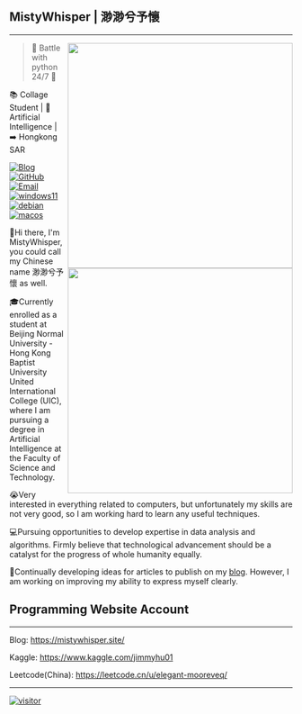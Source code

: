 ## MistyWhisper | 渺渺兮予懷
---

<a href="#">
<img align="right" src='https://github-readme-stats.vercel.app/api/top-langs/?username=MistyWhisper&layout=compact' width="400px" />
</a>

>:snake: Battle with python 24/7 :snake:

:books: Collage Student | :robot: Artificial Intelligence | :arrow_right: Hongkong SAR

[![Blog](https://img.shields.io/badge/-https://mistywhisper.site/-0e83cd?style=flat-square&logo=Blogger&logoColor=fff)](https://mistywhisper.site/)  [![GitHub](https://img.shields.io/badge/dynamic/json?logo=github&label=GitHub+Followers&labelColor=282c34&style=flat-square&color=181717&query=%24.data.totalSubs&url=https%3A%2F%2Fapi.spencerwoo.com%2Fsubstats%2F%3Fsource%3Dgithub%26queryKey%3DMistyWhisper&longCache=true)](https://github.com/MistyWhisper)
[![Email](https://img.shields.io/badge/-miaohuai@mistywhisper.site-911318?style=flat-square&logo=Mail.RU&logoColor=white&labelColor=c14438)](mailto:miaohuai@mistywhisper.site)
[![windows11](https://img.shields.io/badge/Windows-11-2376bc?style=flat&logo=microsoft&logoColor=ffffff)](https://img.shields.io/badge/Windows-11-2376bc?style=flat&logo=microsoft&logoColor=ffffff)  [![debian](https://img.shields.io/badge/Linux%20Debian-FCC624?style=flat&logo=linux&logoColor=black)](https://img.shields.io/badge/Linux%20Debian-FCC624?style=flat&logo=linux&logoColor=black)  [![macos](https://img.shields.io/badge/MacOS-333?style=plastic&logo=apple&logoColor=white)](https://img.shields.io/badge/MacOS-333?style=plastic&logo=apple&logoColor=white)


<a href="#">
<img align="right" src='https://github-readme-stats.vercel.app/api?username=MistyWhisper&show_icons=true&theme=transparent' width="400px" />
</a>


:wave:Hi there, I'm MistyWhisper, you could call my Chinese name 渺渺兮予懷 as well.

:mortar_board:Currently enrolled as a student at Beijing Normal University - Hong Kong Baptist University United International College (UIC), where I am pursuing a degree in Artificial Intelligence at the Faculty of Science and Technology.

:sob:Very interested in everything related to computers, but unfortunately my skills are not very good, so I am working hard to learn any useful techniques.

:computer:Pursuing opportunities to develop expertise in data analysis and algorithms. Firmly believe that technological advancement should be a catalyst for the progress of whole humanity equally.

:bookmark_tabs:Continually developing ideas for articles to publish on my [blog](https://mistywhisper.site/). However, I am working on improving my ability to express myself clearly.

## Programming Website Account
---

Blog: https://mistywhisper.site/

Kaggle: https://www.kaggle.com/jimmyhu01

Leetcode(China): https://leetcode.cn/u/elegant-mooreveq/



---

[![visitor](https://api.moedog.org/count/@MistyWhisper.readme)](https://api.moedog.org/count/@MistyWhisper.readme)


